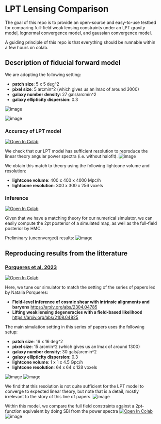 # LPT Lensing Comparison

The goal of this repo is to provide an open-source and easy-to-use testbed for comparing full-field weak lensing constraints under an LPT gravity model, lognormal convergence model, and gaussian convergence model. 

A guiding principle of this repo is that everything should be runnable within a few hours on colab.


## Description of fiducial forward model

We are adopting the following setting:
- **patch size**: 5 x 5 deg^2
- **pixel size**: 5 arcmin^2 (which gives us an lmax of around 3000)
- **galaxy number density**: 27 gals/arcmin^2
- **galaxy ellipticity dispersion**: 0.3

![image](https://github.com/EiffL/LPTLensingComparison/assets/861591/24994aeb-87fd-4644-8005-249cd6fbf1c4)

![image](https://github.com/EiffL/LPTLensingComparison/assets/861591/8a068d7e-8df4-4ac8-81e5-00efccd70111)

### Accuracy of LPT model
<a href="https://colab.research.google.com/github/EiffL/LPTLensingComparison/blob/main/notebooks/LPTLensingAccuracyTest.ipynb" target="_parent"><img src="https://colab.research.google.com/assets/colab-badge.svg" alt="Open In Colab"/></a>

We check that our LPT model has sufficient resolution to reproduce the linear theory angular power spectra (i.e. without halofit).
![image](https://github.com/EiffL/LPTLensingComparison/assets/861591/05e19df0-db65-4527-a93e-455f78d66726)

We obtain this match to theory using the following lightcone volume and resolution:
- **lightcone volume**: 400 x 400 x 4000 Mpc/h
- **lightcone resolution**: 300 x 300 x 256 voxels

### Inference
<a href="https://colab.research.google.com/github/EiffL/LPTLensingComparison/blob/main/notebooks/Inference.ipynb" target="_parent"><img src="https://colab.research.google.com/assets/colab-badge.svg" alt="Open In Colab"/></a>

Given that we have a matching theory for our numerical simulator, we can easily compute the 2pt posterior of a simulated map, as well as the full-field posterior by HMC.

Preliminary (unconverged) results:
![image](https://github.com/EiffL/LPTLensingComparison/assets/861591/aad2834d-4252-4e31-94ab-13e91b56fb1f)

## Reproducing results from the litterature

### [Porqueres et al. 2023](https://arxiv.org/abs/2304.04785)
<a href="https://colab.research.google.com/github/EiffL/LPTLensingComparison/blob/main/notebooks/AccuracyTest_Porqueres2023.ipynb" target="_parent"><img src="https://colab.research.google.com/assets/colab-badge.svg" alt="Open In Colab"/></a>

Here, we tune our simulator to match the setting of the series of papers led by Natalia Porqueres:
- **Field-level inference of cosmic shear with intrinsic alignments and baryons** https://arxiv.org/abs/2304.04785
- **Lifting weak lensing degeneracies with a field-based likelihood** https://arxiv.org/abs/2108.04825

The main simulation setting in this series of papers uses the following setup:
- **patch size**: 16 x 16 deg^2
- **pixel size**: 15 arcmin^2 (which gives us an lmax of around 1300)
- **galaxy number density**: 30 gals/arcmin^2
- **galaxy ellipticity dispersion**: 0.3
- **lightcone volume**: 1 x 1 x 4.5 Gpc/h
- **lightcone resolution**: 64 x 64 x 128 voxels

![image](https://github.com/EiffL/LPTLensingComparison/assets/861591/024a8099-911d-4bdd-afe7-8dc284f21be2)
![image](https://github.com/EiffL/LPTLensingComparison/assets/861591/92f20cf1-c32f-4923-b781-63bde07aa0c3)

We find that this resolution is not quite sufficient for the LPT model to converge to expected linear theory, but note that is a detail, mostly irrelevant to the story of this line of papers.
![image](https://github.com/EiffL/LPTLensingComparison/assets/861591/0ff91152-1771-4490-807a-a1241d5ee128)

Within this model, we compare the full field constraints against a 2pt-function equivalent by doing SBI from the power spectra <a href="https://colab.research.google.com/github/EiffL/LPTLensingComparison/blob/main/notebooks/InferencePorqueres2023.ipynb" target="_parent"><img src="https://colab.research.google.com/assets/colab-badge.svg" alt="Open In Colab"/></a>
![image](https://github.com/EiffL/LPTLensingComparison/assets/861591/f064a406-5a5f-4d5d-b0dc-794778e4972e)



